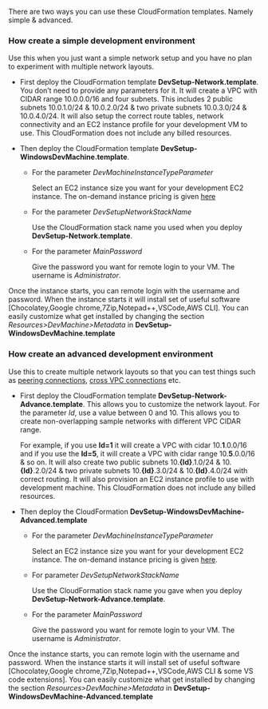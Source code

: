 There are two ways you can use these CloudFormation templates. Namely simple & advanced. 

### How create a simple development environment
Use this when you just want a simple network setup and you have no plan to experiment with multiple network layouts. 

- First deploy the CloudFormation template **DevSetup-Network.template**. You don’t need to provide any parameters for it. It will create a VPC with CIDAR range 10.0.0.0/16 and four subnets. This includes 2 public subnets 10.0.1.0/24 & 10.0.2.0/24 & two private subnets 10.0.3.0/24 & 10.0.4.0/24. It will also setup the correct route tables, network connectivity and an EC2 instance profile for your development VM to use. This CloudFormation does not include any billed resources.  

- Then deploy the CloudFormation template **DevSetup-WindowsDevMachine.template**. 
    - For the parameter *DevMachineInstanceTypeParameter*

      Select an EC2 instance size you want for your development EC2 instance. The on-demand instance pricing is given [here]( https://aws.amazon.com/ec2/pricing/on-demand/)

    - For the parameter *DevSetupNetworkStackName*

      Use the CloudFormation stack name you used when you deploy **DevSetup-Network.template**.

    - For the parameter *MainPassword* 

      Give the password you want for remote login to your VM. The username is *Administrator*.  

Once the instance starts, you can remote login with the username and password.
When the instance starts it will install set of useful software [Chocolatey,Google chrome,7Zip,Notepad++,VSCode,AWS CLI]. You can easily customize what get installed by changing the section *Resources>DevMachine>Metadata* in **DevSetup-WindowsDevMachine.template**

 

### How create an advanced development environment
Use this to create multiple network layouts so that you can test things such as [peering connections](https://docs.aws.amazon.com/vpc/latest/peering/what-is-vpc-peering.html), [cross VPC connections](https://docs.aws.amazon.com/whitepapers/latest/aws-vpc-connectivity-options/amazon-vpc-to-amazon-vpc-connectivity-options.html) etc. 

-	First deploy the CloudFormation template **DevSetup-Network-Advance.template**. This allows you to customize the network layout.  For the parameter *Id*, use a value between 0 and 10. This allows you to create non-overlapping sample networks with different VPC CIDAR range. 

    For example, if you use **Id=1** it will create a VPC with cidar 10.**1**.0.0/16 and if you use the **Id=5**, it will create a VPC with cidar range 10.**5**.0.0/16 & so on. It will also create two public subnets 10.**{Id}**.1.0/24 & 10.**{Id}**.2.0/24  & two private subnets 10.**{Id}**.3.0/24 & 10.**{Id}**.4.0/24 with correct routing. It will also provision an EC2 instance profile to use with development machine. This CloudFormation does not include any billed resources.  

-	Then deploy the CloudFormation **DevSetup-WindowsDevMachine-Advanced.template**
    - For the parameter *DevMachineInstanceTypeParameter*
    
      Select an EC2 instance size you want for your development EC2 instance. The on-demand instance pricing is given [here]( https://aws.amazon.com/ec2/pricing/on-demand/).  

    - For parameter *DevSetupNetworkStackName* 
      
      Use the CloudFormation stack name you gave when you deploy **DevSetup-Network-Advance.template**.
    
    - For the parameter *MainPassword*
      
      Give the password you want for remote login to your VM. The username is *Administrator*.  

Once the instance starts, you can remote login with the username and password.
When the instance starts it will install set of useful software [Chocolatey,Google chrome,7Zip,Notepad++,VSCode,AWS CLI & some VS code extensions]. You can easily customize what get installed by changing the section *Resources>DevMachine>Metadata* in  **DevSetup-WindowsDevMachine-Advanced.template**

 






